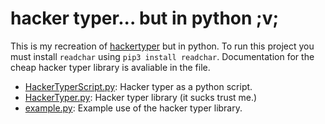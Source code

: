 # hacker typer... but in python ;v;
This is my recreation of [hackertyper](https://hackertyper.net) but in python. 
To run this project you must install `readchar` using `pip3 install readchar`.
Documentation for the cheap hacker typer library is avaliable in the file.
- [HackerTyperScript.py](HackerTyperScript.py): Hacker typer as a python script.
- [HackerTyper.py](HackerTyper.py): Hacker typer library (it sucks trust me.)
- [example.py](example.py): Example use of the hacker typer library.